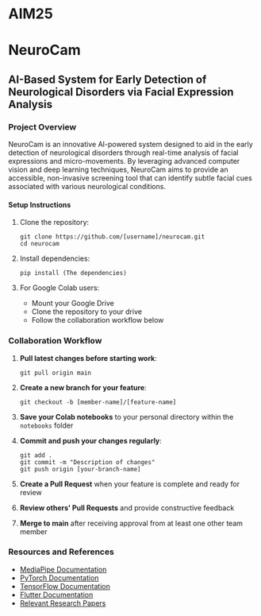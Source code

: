 # AIM25
# NeuroCam

## AI-Based System for Early Detection of Neurological Disorders via Facial Expression Analysis

### Project Overview
NeuroCam is an innovative AI-powered system designed to aid in the early detection of neurological disorders through real-time analysis of facial expressions and micro-movements. By leveraging advanced computer vision and deep learning techniques, NeuroCam aims to provide an accessible, non-invasive screening tool that can identify subtle facial cues associated with various neurological conditions.


#### Setup Instructions
1. Clone the repository:
   ```
   git clone https://github.com/[username]/neurocam.git
   cd neurocam
   ```

2. Install dependencies:
   ```
   pip install (The dependencies)
   ```

3. For Google Colab users:
   - Mount your Google Drive
   - Clone the repository to your drive
   - Follow the collaboration workflow below

### Collaboration Workflow

1. **Pull latest changes before starting work**:
   ```
   git pull origin main
   ```

2. **Create a new branch for your feature**:
   ```
   git checkout -b [member-name]/[feature-name]
   ```

3. **Save your Colab notebooks** to your personal directory within the `notebooks` folder

4. **Commit and push your changes regularly**:
   ```
   git add .
   git commit -m "Description of changes"
   git push origin [your-branch-name]
   ```

5. **Create a Pull Request** when your feature is complete and ready for review

6. **Review others' Pull Requests** and provide constructive feedback

7. **Merge to main** after receiving approval from at least one other team member



### Resources and References
- [MediaPipe Documentation](https://google.github.io/mediapipe/)
- [PyTorch Documentation](https://pytorch.org/docs/stable/index.html)
- [TensorFlow Documentation](https://www.tensorflow.org/api_docs)
- [Flutter Documentation](https://flutter.dev/docs)
- [Relevant Research Papers](./docs/literature/README.md)


